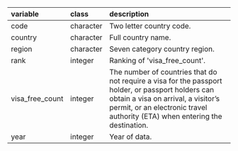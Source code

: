 |variable        |class     |description                           |
|:---------------|:---------|:-------------------------------------|
|code            |character |Two letter country code. |
|country         |character |Full country name. |
|region          |character |Seven category country region. |
|rank            |integer   |Ranking of 'visa_free_count'. |
|visa_free_count |integer   |The number of countries that do not require a visa for the passport holder, or passport holders can obtain a visa on arrival, a visitor’s permit, or an electronic travel authority (ETA) when entering the destination. |
|year            |integer |Year of data. |
